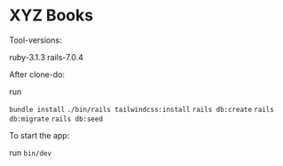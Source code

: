 # XYZ Books


Tool-versions:

ruby-3.1.3
rails-7.0.4

After clone-do:

run

```bundle install```
```./bin/rails tailwindcss:install```
```rails db:create```
```rails db:migrate```
```rails db:seed```

To start the app:

run ```bin/dev```

